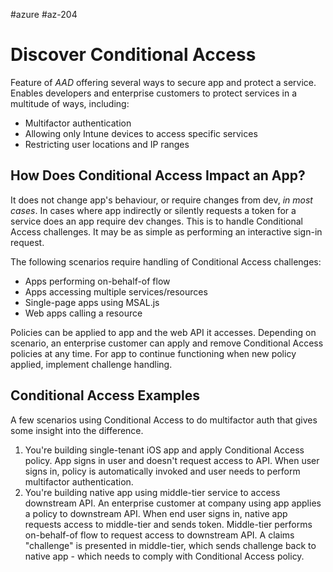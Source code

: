 #azure #az-204 

# Discover Conditional Access
Feature of *AAD* offering several ways to secure app and protect a service.
Enables developers and enterprise customers to protect services in a multitude of ways, including:
- Multifactor authentication
- Allowing only Intune devices to access specific services
- Restricting user locations and IP ranges

## How Does Conditional Access Impact an App?
It does not change app's behaviour, or require changes from dev, *in most cases*.
In cases where app indirectly or silently requests a token for a service does an app require dev changes.
This is to handle Conditional Access challenges.
It may be as simple as performing an interactive sign-in request.

The following scenarios require handling of Conditional Access challenges:
- Apps performing on-behalf-of flow
- Apps accessing multiple services/resources
- Single-page apps using MSAL.js
- Web apps calling a resource

Policies can be applied to app and the web API it accesses.
Depending on scenario, an enterprise customer can apply and remove Conditional Access policies at any time.
For app to continue functioning when new policy applied, implement challenge handling.

## Conditional Access Examples
A few scenarios using Conditional Access to do multifactor auth that gives some insight into the difference.

1. You're building single-tenant iOS app and apply Conditional Access policy. App signs in user and doesn't request access to API. When user signs in, policy is automatically invoked and user needs to perform multifactor authentication.
2. You're building native app using middle-tier service to access downstream API. An enterprise customer at company using app applies a policy to downstream API. When end user signs in, native app requests access to middle-tier and sends token. Middle-tier performs on-behalf-of flow to request access to downstream API. A claims "challenge" is presented in middle-tier, which sends challenge back to native app - which needs to comply with Conditional Access policy.